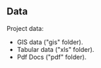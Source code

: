 ## Data

Project data:
- GIS data ("gis" folder).
- Tabular data ("xls" folder).
- Pdf Docs ("pdf" folder).
